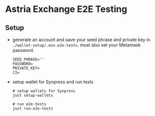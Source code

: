 # Astria Exchange E2E Testing

## Setup

- generate an account and save your seed phrase and private key in
  `./wallet-setup/.env.e2e-tests`. must also set your Metamask password.

  ```dotenv
  SEED_PHRASE=''
  PASSWORD=
  PRIVATE_KEY=
  CI=
  ```

- setup wallet for Synpress and run tests

  ```shell
  # setup wallets for Synpress
  just setup-wallets

  # run e2e-tests
  just run-e2e-tests
  ```
